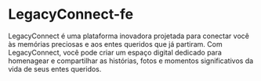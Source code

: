 # LegacyConnect-fe
LegacyConnect é uma plataforma inovadora projetada para conectar você às memórias preciosas e aos entes queridos que já partiram. Com LegacyConnect, você pode criar um espaço digital dedicado para homenagear e compartilhar as histórias, fotos e momentos significativos da vida de seus entes queridos.
